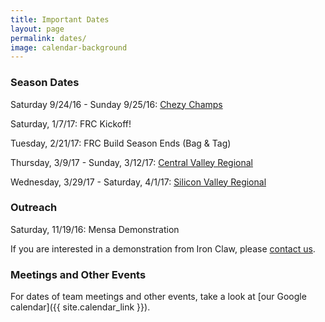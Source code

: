 ```yaml
---
title: Important Dates
layout: page
permalink: dates/
image: calendar-background
---
```


### Season Dates

Saturday 9/24/16 - Sunday 9/25/16: [Chezy Champs](https://chezychamps.com/)

Saturday, 1/7/17: FRC Kickoff!

Tuesday, 2/21/17: FRC Build Season Ends (Bag & Tag)

Thursday, 3/9/17 - Sunday, 3/12/17: [Central Valley Regional](https://www.cvrobotics.org/frc/regional/)

Wednesday, 3/29/17 - Saturday, 4/1/17: [Silicon Valley Regional](http://www.firstsv.org/)

### Outreach

Saturday, 11/19/16: Mensa Demonstration

If you are interested in a demonstration from Iron Claw, please [contact us](mailto:contact@ironclaw972.org).

### Meetings and Other Events

For dates of team meetings and other events, take a look at [our Google calendar]({{ site.calendar_link }}).
